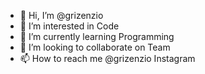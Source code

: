- 👋 Hi, I’m @grizenzio
- 👀 I’m interested in Code
- 🌱 I’m currently learning Programming
- 💞️ I’m looking to collaborate on Team
- 📫 How to reach me @grizenzio Instagram

<!---
grizenzio/grizenzio is a ✨ special ✨ repository because its `README.md` (this file) appears on your GitHub profile.
You can click the Preview link to take a look at your changes.
--->
